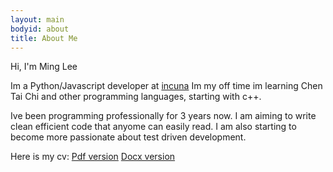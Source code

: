 ```yaml
---
layout: main
bodyid: about
title: About Me
---
```


Hi, I'm Ming Lee

Im a Python/Javascript developer at <a href="https://incuna.com/">incuna</a>
Im my off time im learning Chen Tai Chi and other programming languages, starting with c++.

Ive been programming professionally for 3 years now. I am aiming to write clean efficient code that anyome can easily read. I am also starting to become more passionate about test driven development.

Here is my cv:
<a href="{{ site.url }}/assets/cv/MingLee-CV.pdf">Pdf version</a>
<a href="{{ site.url }}/assets/cv/MingLee-CV.docx">Docx version</a>